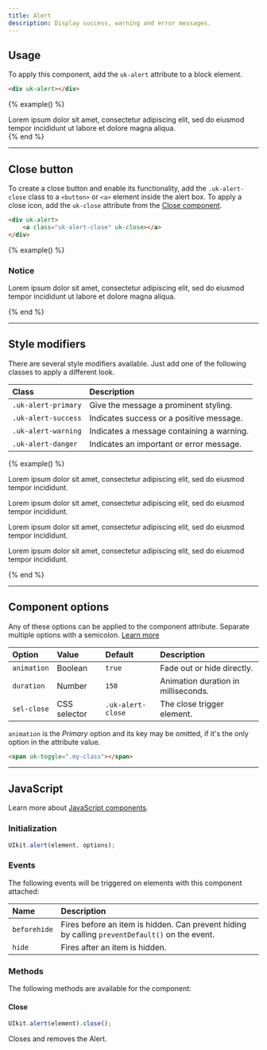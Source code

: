 ```yaml
---
title: Alert
description: Display success, warning and error messages.
---
```


## Usage

To apply this component, add the `uk-alert` attribute to a block element.

```html
<div uk-alert></div>
```

{% example() %}
<div uk-alert>Lorem ipsum dolor sit amet, consectetur adipiscing elit, sed do eiusmod tempor incididunt ut labore et dolore magna aliqua.</div>
{% end %}

***

## Close button

To create a close button and enable its functionality, add the `.uk-alert-close` class to a `<button>` or `<a>` element inside the alert box. To apply a close icon, add the `uk-close` attribute from the [Close component](close.md).

```html
<div uk-alert>
    <a class="uk-alert-close" uk-close></a>
</div>
```

{% example() %}
<div uk-alert>
    <a class="uk-alert-close" uk-close></a>
    <h3>Notice</h3>
    <p>Lorem ipsum dolor sit amet, consectetur adipiscing elit, sed do eiusmod tempor incididunt ut labore et dolore magna aliqua.</p>
</div>
{% end %}

***

## Style modifiers

There are several style modifiers available. Just add one of the following classes to apply a different look.

| Class               | Description                               |
|:--------------------|:------------------------------------------|
| `.uk-alert-primary` | Give the message a prominent styling.     |
| `.uk-alert-success` | Indicates success or a positive message.  |
| `.uk-alert-warning` | Indicates a message containing a warning. |
| `.uk-alert-danger`  | Indicates an important or error message.  |

{% example() %}
<div class="uk-alert-primary" uk-alert>
    <a class="uk-alert-close" uk-close></a>
    <p>Lorem ipsum dolor sit amet, consectetur adipiscing elit, sed do eiusmod tempor incididunt.</p>
</div>

<div class="uk-alert-success" uk-alert>
    <a class="uk-alert-close" uk-close></a>
    <p>Lorem ipsum dolor sit amet, consectetur adipiscing elit, sed do eiusmod tempor incididunt.</p>
</div>

<div class="uk-alert-warning" uk-alert>
    <a class="uk-alert-close" uk-close></a>
    <p>Lorem ipsum dolor sit amet, consectetur adipiscing elit, sed do eiusmod tempor incididunt.</p>
</div>

<div class="uk-alert-danger" uk-alert>
    <a class="uk-alert-close" uk-close></a>
    <p>Lorem ipsum dolor sit amet, consectetur adipiscing elit, sed do eiusmod tempor incididunt.</p>
</div>
{% end %}

***

## Component options

Any of these options can be applied to the component attribute. Separate multiple options with a semicolon. [Learn more](javascript.md#component-configuration)

| Option       | Value        | Default           | Description                         |
|:-------------|:-------------|:------------------|:------------------------------------|
| `animation`  | Boolean      | `true`            | Fade out or hide directly.          |
| `duration`   | Number       | `150`             | Animation duration in milliseconds. |
| `sel-close`  | CSS selector | `.uk-alert-close` | The close trigger element.          |

`animation` is the _Primary_ option and its key may be omitted, if it's the only option in the attribute value.

```html
<span uk-toggle=".my-class"></span>
```

***

## JavaScript

Learn more about [JavaScript components](javascript.md#programmatic-use).

### Initialization

```js
UIkit.alert(element, options);
```

### Events

The following events will be triggered on elements with this component attached:

| Name         | Description                                                                                    |
|:-------------|:-----------------------------------------------------------------------------------------------|
| `beforehide` | Fires before an item is hidden. Can prevent hiding by calling `preventDefault()` on the event. |
| `hide`       | Fires after an item is hidden.                                                                 |

### Methods

The following methods are available for the component:

#### Close

```js
UIkit.alert(element).close();
```

Closes and removes the Alert.
